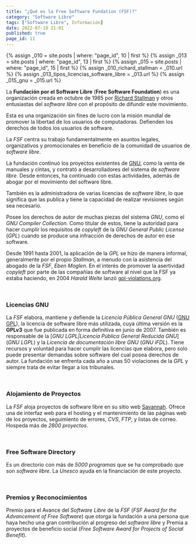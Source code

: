 ```yaml
---
title: "¿Qué es la Free Software Fundation (FSF)?"
category: "Software Libre"
tags: ["Software Libre", Información]
date: 2022-07-19 21:01
published: true
page_id: 11
---
```


{% assign _010 = site.posts | where: "page_id", 10 | first %}
{% assign _013 = site.posts | where: "page_id", 13 | first %}
{% assign _015 = site.posts | where: "page_id", 15 | first %}
{% assign _010_richard_stallman               = _010.url %}
{% assign _013_tipos_licencias_software_libre = _013.url %}
{% assign _015_gnu                            = _015.url %}

La **Fundación por el Software Libre** (**Free Software Foundation**) es una organización creada en octubre de 1985 por <a href="{{_010_richard_stallman}}">Richard Stallman</a> y otros entusiastas del *software libre* con el propósito de difundir este movimiento.

Esta es una organización sin fines de lucro con la misión mundial de promover la libertad de los usuarios de computadoras. Defienden los derechos de todos los usuarios de software.

La *FSF* centra su trabajo fundamentalmente en asuntos legales, organizativos y promocionales en beneficio de la comunidad de usuarios de *software libre*.

La fundación continuó los proyectos existentes de <a href="{{_015_gnu}}">GNU</a>, como la venta de manuales y cintas, y contrató a desarrolladores del sistema de *software libre*. Desde entonces, ha continuado con estas actividades, además de abogar por el movimiento del software libre.

También es la administradora de varias licencias de *software libre*, lo que significa que las publica y tiene la capacidad de realizar revisiones según sea necesario.

Posee los derechos de autor de muchas piezas del sistema *GNU*, como el *GNU Compiler Collection*. Como titular de estos, tiene la autoridad para hacer cumplir los requisitos de *copyleft* de la *GNU General Public License* (*GPL*) cuando se produce una infracción de derechos de autor en ese software.

Desde 1991 hasta 2001, la aplicación de la *GPL* se hizo de manera informal, generalmente por el propio *Stallman*, a menudo con la asistencia del abogado de la *FSF*, *Eben Moglen*. En el interés de promover la asertividad *copyleft* por parte de las compañías de software al nivel que la FSF ya estaba haciendo, en 2004 *Harald Welte* lanzó <a href="https://gpl-violations.org" target="_blank">gpl-violations.org</a>.

<div id="Licencias GNU"><br></div>

### Licencias GNU

La *FSF* elabora, mantiene y defiende la *Licencia Pública General GNU* (<a href="{{_013_tipos_licencias_software_libre}}#GNU LGPL">GNU GPL</a>), la licencia de software libre más utilizada, cuya última versión es la **GPLv3** que fue publicada en forma definitiva en junio de 2007. También es responsable de la [*GNU LGPL\|Licencia Pública General Reducida GNU*] (*GNU LGPL*) y la *Licencia de documentación libre GNU* (*GNU iFDL*). Tiene recursos y voluntad para hacer cumplir las licencias que elabora, pero solo puede presentar demandas sobre software del cual posea derechos de autor. La fundación se enfrenta cada año a unas 50 violaciones de la *GPL* y siempre trata de evitar llegar a los tribunales.

<div id="Alojamiento de Proyectos"><br></div>

### Alojamiento de Proyectos

La *FSF* aloja proyectos de software libre en su sitio web <a href="https://savannah.gnu.org/" target="_blank">Savannah</a>. Ofrece una de interfaz web para el hosting y el mantenimiento de las páginas web de los proyectos, seguimiento de errores, *CVS*, *FTP*, y listas de correo. Hospeda más de *2800 proyectos*.

<div id="Free Software Directory"><br></div>

### Free Software Directory

Es un directorio con más de *5000 programas* que se ha comprobado que son *software libre*. La *Unesco* ayuda en la financiación de este proyecto.

<div id="Premios y Reconocimientos"><br></div>

### Premios y Reconocimientos

Premio para el Avance del *Software Libre* de la *FSF* (*FSF Award for the Advancement of Free Software*) que otorga la fundación a una persona que haya hecho una gran contribución al progreso del *software libre* y Premia a proyectos de beneficio social (*Free Software Award for Projects of Social Benefit*).